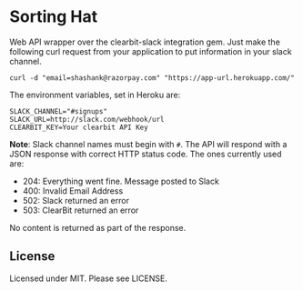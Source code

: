 # Sorting Hat

Web API wrapper over the clearbit-slack integration gem. Just make the following curl
request from your application to put information in your slack channel.

    curl -d "email=shashank@razorpay.com" "https://app-url.herokuapp.com/"

The environment variables, set in Heroku are:

    SLACK_CHANNEL="#signups"
    SLACK_URL=http://slack.com/webhook/url
    CLEARBIT_KEY=Your clearbit API Key

**Note**: Slack channel names must begin with `#`.
The API will respond with a JSON response with correct HTTP status code. The ones currently used are:

- 204: Everything went fine. Message posted to Slack
- 400: Invalid Email Address
- 502: Slack returned an error
- 503: ClearBit returned an error

No content is returned as part of the response. 

## License
Licensed under MIT. Please see LICENSE.
